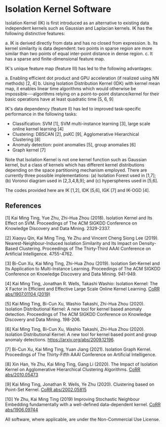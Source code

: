 Isolation Kernel Software
=========================

Isolation Kernel (IK) is first introduced as an alternative to existing data independent kernels such as Gaussian and Laplacian kernels. IK has the following distinctive features:

a. IK is derived directly from data and has no closed from expression.
b. Its kernel similarity is data dependent: two points in sparse region are more similar than two points of equal inter-point distance in dense region.
c. It has a sparse and finite-dimensional feature map.

 

IK's unique feature map (feature III) has led to the following advantages:

a. Enabling efficient dot product and GPU acceleration (if realized using NN methods) [2, 4]
b. Using Isolation Distribution Kernel (IDK) with kernel mean map, it enables linear time algorithms which would otherwise be impossible---algorithms relying on a point-to-point distance/kernel for their basic operations have at least quadratic time [5, 6, 9]

 

IK's data dependency (feature II) has led to improved task-specific performance in the following tasks:

* Classification: SVM [1], SVM multi-instance learning [3], large scale online kernel learning [4]
* Clustering: DBSCAN [2], psKC [9], Agglomerative Hierarchical Clustering [8]
* Anomaly detection: point anomalies [5], group anomalies [6]
* Graph kernel [7]

 

Note that Isolation Kernel is not one kernel function such as Gaussian kernel, but a class of kernels which has different kernel distributions depending on the space partitioning mechanism employed. There are currently three possible implementations: (a) Isolation Forest used in [1,7]; (b) Voronoi diagram used in [2,3,4,8,9]; and (c) hyperspheres used in [5,6].


The codes provided here are IK [1,2], IDK [5,6], IGK [7] and IK-OGD [4].

References
----------

[1] Kai Ming Ting, Yue Zhu, Zhi-Hua Zhou (2018). Isolation Kernel and Its Effect on SVM. Proceedings of The ACM SIGKDD Conference on Knowledge Discovery and Data Mining. 2329-2337.

[2] Xiaoyu Qin, Kai Ming Ting, Ye Zhu and Vincent Cheng Siong Lee (2019). Nearest-Neighbour-Induced Isolation Similarity and Its Impact on Density-Based Clustering.  Proceedings of The Thirty-Third AAAI Conference on Artificial Intelligence. 4755-4762.

[3] Bi-Cun Xu, Kai Ming Ting, Zhi-Hua Zhou (2019). Isolation Set-Kernel and Its Application to Multi-Instance Learning. Proceedings of The ACM SIGKDD Conference on Knowledge Discovery and Data Mining. 941-949.

[4] Kai Ming Ting, Jonathan R. Wells, Takashi Washio: Isolation Kernel: The X Factor in Efficient and Effective Large Scale Online Kernel Learning. [CoRR abs/1907.01104 (2019)](https://dblp.uni-trier.de/db/journals/corr/corr1907.html)

[5] Kai Ming Ting, Bi-Cun Xu, Washio Takashi, Zhi-Hua Zhou (2020). Isolation Distributional Kernel: A new tool for kernel based anomaly detection. Proceedings of The ACM SIGKDD Conference on Knowledge Discovery and Data Mining. 198-206.

[6] Kai Ming Ting, Bi-Cun Xu, Washio Takashi, Zhi-Hua Zhou (2020). Isolation Distributional Kernel: A new tool for kernel based point and group anomaly detections. https://arxiv.org/abs/2009.12196.

[7] Bi-Cun Xu, Kai Ming Ting, Yuan Jiang (2021). Isolation Graph Kernel. Proceedings of The Thirty-Fifth AAAI Conference on Artificial Intelligence.

[8] Xin Han, Ye Zhu, Kai Ming Ting, Gang Li (2020). The Impact of Isolation Kernel on Agglomerative Hierarchical Clustering Algorithms. [CoRR abs/2010.05473](https://dblp.org/db/journals/corr/corr2010.html#abs-2010-05473)

[9] Kai Ming Ting, Jonathan R. Wells, Ye Zhu (2020). Clustering based on Point-Set Kernel. [CoRR abs/2002.05815](https://dblp.org/db/journals/corr/corr2002.html#abs-2002-05815)

[10] Ye Zhu, Kai Ming Ting (2019) Improving Stochastic Neighbour Embedding fundamentally with a well-defined data-dependent kernel. [CoRR abs/1906.09744](https://dblp.org/db/journals/corr/corr1906.html#abs-1906-09744)



All software, where applicable, are under the Non-Commercial Use License.
